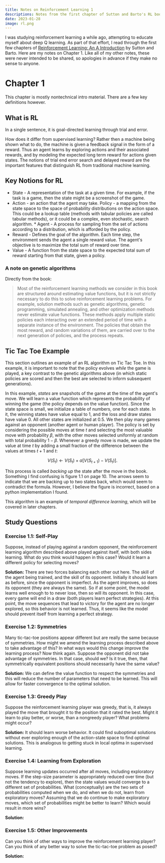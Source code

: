 ```yaml
---
title: Notes on Reinforcement Learning 1
descriptions: Notes from the first chapter of Sutton and Barto's RL book
date: 2023-01-28
image: rl.png
---
```


I was studying reinforcement learning a while ago, attempting to educate myself about deep Q learning. As part of that
effort, I read through the first few chapters of
[Reinforcement Learning: An A Introduction](http://incompleteideas.net/book/the-book.html) by Sutton and Barto. Here
are my notes on Chapter 1.  Like all of my other notes, these were never intended to be shared, so apologies in advance
if they make no sense to anyone.

# Chapter 1

This chapter is mostly nontechnical intro material. There are a few key
definitions however.

## What is RL

In a single sentence, it is goal-directed learning through trial and error.

How does it differ from supervised learning? Rather then a machine being shown
what to do, the machine is given a feedback signal in the form of a reward.
Thus an agent learns by exploring actions and their associated rewards, and by
modeling the expected long term reward for actions given states. The notions of
trial end error search and delayed reward are the important features that
distinguish RL from traditional machine learning.

## Key Notions for RL

- State - A representation of the task at a given time. For example, if the
  task is a game, then the state might be a screenshot of the game.
- Action - an action that the agent may take. Policy - a mapping from the state
  space to the space of probability distributions on the action space. This
  could be a lookup table (methods with tabular policies are called tabular
  methods), or it could be a complex, even stochastic, search algorithm. \*
  Agent - A process for sampling from the set of actions according to a
  distribution, which is afforded by the policy.
- Reward - Defines the goal of the algorithm. Each time step, the environment
  sends the agent a single reward value. The agent's objective is to maximize
  the total sum of reward over time.
- Value - A function from the state space to the expected total sum of reward
  starting from that state, given a policy.

### A note on genetic algorithms

Directly from the book:

> Most of the reinforcement learning methods we consider in this book are
> structured around estimating value functions, but it is not strictly necessary
> to do this to solve reinforcement learning problems. For example, solution
> methods such as genetic algorithms, genetic programming, simulated annealing,
> and other optimization methods never estimate value functions. These methods
> apply multiple static policies each interacting over an extended period of time
> with a separate instance of the environment. The policies that obtain the most
> reward, and random variations of them, are carried over to the next generation
> of policies, and the process repeats.

## Tic Tac Toe Example

This section outlines an example of an RL algorithm on Tic Tac Toe. In this
example, it is important to note that the policy evolves _while_ the game is
played, a key contrast to the genetic algorithms above (in which static policies
are scored and then the best are selected to inform subsequent generations).

In this example, _states_ are snapshots of the game at the time of the agent's
move. We will learn a value function which represents the probability of
winning the game (the policy depends on the value function). Since the state
space is small, we initialize a table of numbers, one for each state. In it,
the winning states have value equal to 1, and the loss and draw states have
value 0. All other states are initialized at 0.5. We then play many games
against an opponent (another agent or human player). The policy is set by
considering the possible moves at time $t$ and selecting the most valuable move
with probability $\beta$, with the other moves selected uniformly at random with
total probability $1-\beta$. Whenever a greedy move is made, we update the
value at time $t$ by adding a small fraction of the difference between the
values at times $t+1$ and $t$:

$$
V(S_t) \leftarrow V(S_t) + \alpha[V(S_{t+1}) - V(S_t)].
$$

This process is called _backing up_ the state after the move in the
book. Something I find confusing is figure 1.1 on page 10. The arrows seem to
indicate that we are backing up to two states back, which would seem to
contradict the formula. However, I believe the figure is incorrect, based on a
python implementation I found.

This algorithm is an example of _temporal difference learning_, which will be
covered in later chapters.

## Study Questions

### Exercise 1.1: Self-Play

Suppose, instead of playing against a random opponent, the reinforcement
learning algorithm described above played against itself, with both sides
learning. What do you think would happen in this case? Would it learn a
different policy for selecting moves?

**Solution:** There are two forces balancing each other out here. The skill of
the agent being trained, and the skill of its opponent. Initially it should
learn as before, since the opponent is imperfect. As the agent improves, so
does its opponent (they are always the same). So if at some point, the model
learns well enough to to never lose, then so will its opponent. In this case,
every game will end in a draw (both players learn perfect strategies). At this
point, the move sequences that lead to victory for the agent are no longer
explored, so this behavior is not learned. Thus, it seems like the model should
prevent itself from learning a perfect strategy.

### Exercise 1.2: Symmetries

Many tic-tac-toe positions appear different but are really the same because of
symmetries. How might we amend the learning process described above to take
advantage of this? In what ways would this change improve the learning process?
Now think again. Suppose the opponent did not take advantage of symmetries. In
that case, should we? Is it true, then, that symmetrically equivalent positions
should necessarily have the same value?

**Solution:** We can define the value function to respect the symmetries and
this will reduce the number of parameters that need to be learned. This will
allow for faster convergence to the optimal solution.

### Exercise 1.3: Greedy Play

Suppose the reinforcement learning player was greedy, that is, it always played
the move that brought it to the position that it rated the best. Might it learn
to play better, or worse, than a nongreedy player? What problems might occur?

**Solution:** It should learn worse behavior. It could find suboptimal
solutions without ever exploring enough of the action-state space to find
optimal solutions. This is analogous to getting stuck in local optima in
supervised learning.

### Exercise 1.4: Learning from Exploration

Suppose learning updates occurred after all moves, including exploratory moves.
If the step-size parameter is appropriately reduced over time (but not the
tendency to explore), then the state values would converge to a different set of
probabilities. What (conceptually) are the two sets of probabilities computed
when we do, and when we do not, learn from exploratory moves? Assuming that we
do continue to make exploratory moves, which set of probabilities might be
better to learn? Which would result in more wins?

**Solution:**

### Exercise 1.5: Other Improvements

Can you think of other ways to improve the reinforcement learning player? Can
you think of any better way to solve the tic-tac-toe problem as posed?

**Solution:**
